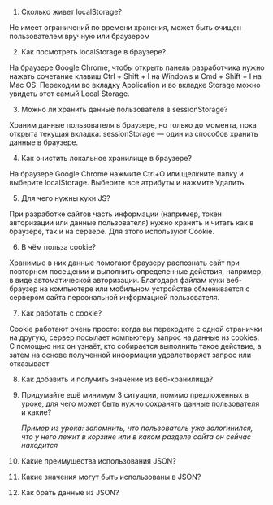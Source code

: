 


1. Сколько живет localStorage?

Не имеет ограничений по времени хранения, может быть очищен пользователем вручную или браузером

2. Как посмотреть localStorage в браузере?

На браузере Google Chrome, чтобы открыть панель разработчика нужно нажать сочетание клавиш Ctrl + Shift + I на Windows и Cmd + Shift + I на Mac OS. Переходим во вкладку Application и во вкладке Storage можно увидеть этот самый Local Storage.

3. Можно ли хранить данные пользователя в sessionStorage?

Храним данные пользователя в браузере, но только до момента, пока открыта текущая вкладка. sessionStorage — один из способов хранить данные в браузере.

4. Как очистить локальное хранилище в браузере?

На браузере Google Chrome нажмите Ctrl+O или щелкните папку и выберите localStorage. Выберите все атрибуты и нажмите Удалить.

5. Для чего нужны куки JS?

При разработке сайтов часть информации (например, токен авторизации или данные пользователя) нужно хранить и читать как в браузере, так и на сервере. Для этого используют Cookie.

6. В чём польза cookie?

Хранимые в них данные помогают браузеру распознать сайт при повторном посещении и выполнить определенные действия, например, в виде автоматической авторизации. Благодаря файлам куки веб-браузер на компьютере или мобильном устройстве обменивается с сервером сайта персональной информацией пользователя.

7. Как работать с cookie?

Cookie работают очень просто: когда вы переходите с одной странички на другую, сервер посылает компьютеру запрос на данные из cookies. С помощью них он узнаёт, кто собирается выполнить такое действие, а затем на основе полученной информации удовлетворяет запрос или отказывает


8. Как добавить и получить значение из веб-хранилища? 


9. Придумайте ещё минимум 3 ситуации, помимо предложенных в уроке, для чего может быть нужно сохранять данные пользователя и какие? 
    
    *Пример из урока: запомнить, что пользователь уже залогинился, что у него лежит в корзине или в каком разделе сайта он сейчас находится*
    
10. Какие преимущества использования JSON?
11. Какие значения могут быть использованы в JSON?
12. Как брать данные из JSON?


